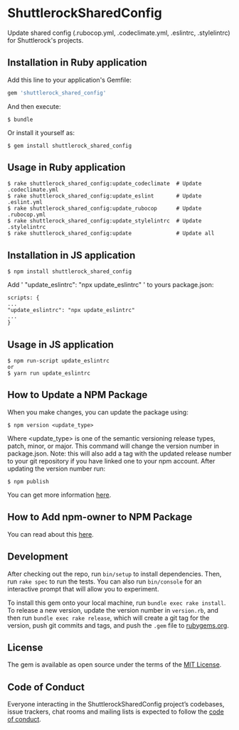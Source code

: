 # ShuttlerockSharedConfig

Update shared config (.rubocop.yml, .codeclimate.yml, .eslintrc, .stylelintrc)
for Shuttlerock's projects.

## Installation in Ruby application

Add this line to your application's Gemfile:

```ruby
gem 'shuttlerock_shared_config'
```

And then execute:

    $ bundle

Or install it yourself as:

    $ gem install shuttlerock_shared_config

## Usage in Ruby application

    $ rake shuttlerock_shared_config:update_codeclimate  # Update .codeclimate.yml
    $ rake shuttlerock_shared_config:update_eslint       # Update .eslint.yml
    $ rake shuttlerock_shared_config:update_rubocop      # Update .rubocop.yml
    $ rake shuttlerock_shared_config:update_stylelintrc  # Update .stylelintrc
    $ rake shuttlerock_shared_config:update              # Update all

## Installation in JS application
    $ npm install shuttlerock_shared_config

Add ' "update_eslintrc": "npx update_eslintrc" ' to yours package.json:

```
scripts: {
...
"update_eslintrc": "npx update_eslintrc"
...
}
```
## Usage in JS application

    $ npm run-script update_eslintrc
    or
    $ yarn run update_eslintrc

## How to Update a NPM Package

When you make changes, you can update the package using:
```
$ npm version <update_type>
```

Where <update_type> is one of the semantic versioning release types, patch, minor, or major.
This command will change the version number in package.json.
Note: this will also add a tag with the updated release number to your git repository if you have linked one to your npm account.
After updating the version number run:

```
$ npm publish
```
You can get more information [here](https://docs.npmjs.com/getting-started/publishing-npm-packages).

## How to Add npm-owner to NPM Package

You can read about this [here](https://docs.npmjs.com/cli/owner).

## Development

After checking out the repo, run `bin/setup` to install dependencies. Then, run `rake spec` to run the tests. You can also run `bin/console` for an interactive prompt that will allow you to experiment.

To install this gem onto your local machine, run `bundle exec rake install`. To release a new version, update the version number in `version.rb`, and then run `bundle exec rake release`, which will create a git tag for the version, push git commits and tags, and push the `.gem` file to [rubygems.org](https://rubygems.org).

## License

The gem is available as open source under the terms of the [MIT License](https://opensource.org/licenses/MIT).

## Code of Conduct

Everyone interacting in the ShuttlerockSharedConfig project’s codebases, issue trackers, chat rooms and mailing lists is expected to follow the [code of conduct](https://github.com/[USERNAME]/shuttlerock_shared_config/blob/master/CODE_OF_CONDUCT.md).
